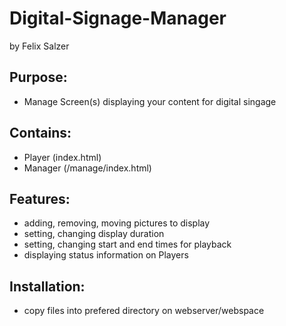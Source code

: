 # Digital-Signage-Manager

by Felix Salzer

## Purpose:
- Manage Screen(s) displaying your content for digital singage

## Contains:
- Player (index.html)
- Manager (/manage/index.html)

## Features:
- adding, removing, moving pictures to display
- setting, changing display duration
- setting, changing start and end times for playback
- displaying status information on Players

## Installation:
- copy files into prefered directory on webserver/webspace
